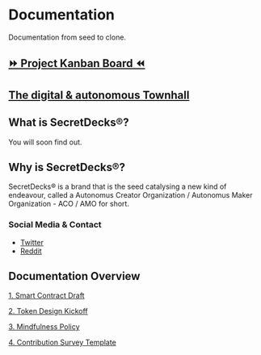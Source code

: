 # Documentation
Documentation from seed to clone.

## [⏩ Project Kanban Board ⏪](https://github.com/SecretDecks/Documentation/projects/1)

## [The digital & autonomous Townhall](https://github.com/SecretDecks/Documentation/discussions)


## What is SecretDecks®?
You will soon find out.

## Why is SecretDecks®?
SecretDecks® is a brand that is the seed catalysing a new kind of endeavour, called a Autonomus Creator Organization / Autonomus Maker Organization  - ACO / AMO for short. 

### Social Media & Contact
- [Twitter](https://twitter.com/SecretDecks)
- [Reddit](https://www.reddit.com/user/SecretDecks)

## Documentation Overview
[1. Smart Contract Draft](https://github.com/SecretDecks/Documentation/blob/main/SmartContract-Drafts.md) 

[2. Token Design Kickoff](https://github.com/SecretDecks/Documentation/blob/main/TokenDesign-Kickoff-Doc.md)

[3. Mindfulness Policy](https://github.com/SecretDecks/Documentation/blob/main/Mindfulness-Policy.md)

[4. Contribution Survey Template](https://github.com/SecretDecks/Documentation/blob/main/DTemplate-Contribution-Survey.md)
